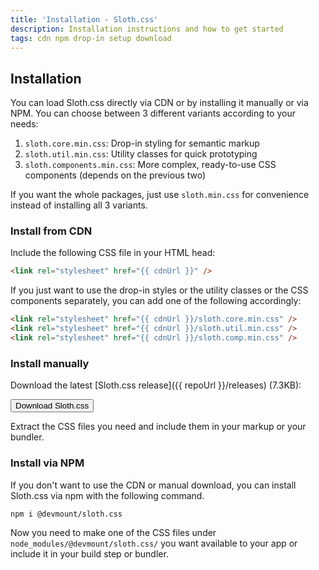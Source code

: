 ```yaml
---
title: 'Installation - Sloth.css'
description: Installation instructions and how to get started
tags: cdn npm drop-in setup download
---
```


## Installation

You can load Sloth.css directly via CDN or by installing it manually or via NPM. You can choose between 3 different variants according to your needs:

1. `sloth.core.min.css`: Drop-in styling for semantic markup
2. `sloth.util.min.css`: Utility classes for quick prototyping
3. `sloth.components.min.css`: More complex, ready-to-use CSS components (depends on the previous two)

If you want the whole packages, just use `sloth.min.css` for convenience instead of installing all 3 variants.

### Install from CDN

Include the following CSS file in your HTML head:

```html
<link rel="stylesheet" href="{{ cdnUrl }}" />
```

If you just want to use the drop-in styles or the utility classes or the CSS components separately, you can add one of the following accordingly:

```html
<link rel="stylesheet" href="{{ cdnUrl }}/sloth.core.min.css" />
<link rel="stylesheet" href="{{ cdnUrl }}/sloth.util.min.css" />
<link rel="stylesheet" href="{{ cdnUrl }}/sloth.comp.min.css" />
```

### Install manually

Download the latest [Sloth.css release]({{ repoUrl }}/releases) (7.3KB):

<button onclick="window.location.href='{{ repoUrl }}/releases'">Download Sloth.css</button>

Extract the CSS files you need and include them in your markup or your bundler.

### Install via NPM

If you don't want to use the CDN or manual download, you can install Sloth.css via npm with the following command.

```bash
npm i @devmount/sloth.css
```

Now you need to make one of the CSS files under `node_modules/@devmount/sloth.css/` you want available to your app or include it in your build step or bundler.
